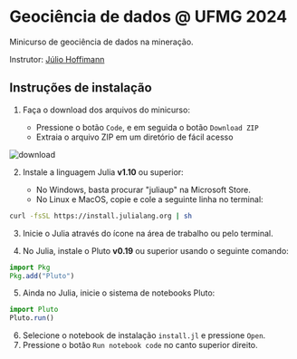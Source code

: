 # Geociência de dados @ UFMG 2024

Minicurso de geociência de dados na mineração.

Instrutor: [Júlio Hoffimann](https://juliohm.github.io)

## Instruções de instalação

1. Faça o download dos arquivos do minicurso:

    - Pressione o botão `Code`, e em seguida o botão `Download ZIP`
    - Extraia o arquivo ZIP em um diretório de fácil acesso

![download](https://i.imgur.com/IqdRmyN.png)

2. Instale a linguagem Julia **v1.10** ou superior:

   - No Windows, basta procurar "juliaup" na Microsoft Store.
   - No Linux e MacOS, copie e cole a seguinte linha no terminal:

```sh
curl -fsSL https://install.julialang.org | sh
```

3. Inicie o Julia através do ícone na área de trabalho ou pelo terminal.

4. No Julia, instale o Pluto **v0.19** ou superior usando o seguinte comando:

```julia
import Pkg
Pkg.add("Pluto")
```

5. Ainda no Julia, inicie o sistema de notebooks Pluto:

```julia
import Pluto
Pluto.run()
```

6. Selecione o notebook de instalação `install.jl` e pressione `Open`.
7. Pressione o botão `Run notebook code` no canto superior direito.